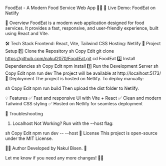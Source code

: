 FoodEat - A Modern Food Service Web App 🍔🚀
🚀 Live Demo: FoodEat on Netlify

📌 Overview
FoodEat is a modern web application designed for food services. It provides a fast, responsive, and user-friendly experience, built using React and Vite.

🛠 Tech Stack
Frontend: React, Vite, Tailwind CSS
Hosting: Netlify
📂 Project Setup
1️⃣ Clone the Repository
sh
Copy
Edit
git clone https://github.com/nakul2070/FoodEat.git
cd FoodEat
2️⃣ Install Dependencies
sh
Copy
Edit
npm install
3️⃣ Run the Development Server
sh
Copy
Edit
npm run dev
The project will be available at http://localhost:5173/
🚀 Deployment
The project is hosted on Netlify. To deploy manually:

sh
Copy
Edit
npm run build
Then upload the dist folder to Netlify.

💡 Features
✅ Fast and responsive UI with Vite + React
✅ Clean and modern Tailwind CSS styling
✅ Hosted on Netlify for seamless deployment

🐛 Troubleshooting
1. Localhost Not Working?
Run with the --host flag:

sh
Copy
Edit
npm run dev -- --host
📜 License
This project is open-source under the MIT License.

👨‍💻 Author
Developed by Nakul Bisen. 🚀

Let me know if you need any more changes! 🎯🔥
